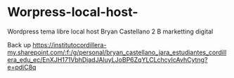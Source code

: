 # Worpress-local-host-
Wordpress tema libre local host 
Bryan Castellano 
2 B marketting digital 

Back up https://institutocordillera-my.sharepoint.com/:f:/g/personal/bryan_castellano_jara_estudiantes_cordillera_edu_ec/EnXJH171VbhDjadJAluyLJoBP6ZqYLCLchcyIcAvhCytng?e=pdjC8q

